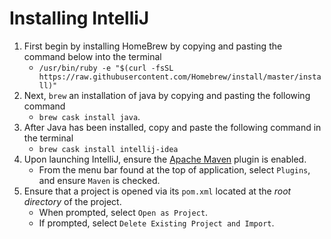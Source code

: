 # Installing IntelliJ


1. First begin by installing HomeBrew by copying and pasting the command below into the terminal
    * `/usr/bin/ruby -e "$(curl -fsSL https://raw.githubusercontent.com/Homebrew/install/master/install)"`
2. Next, `brew` an installation of java by copying and pasting the following command
   * `brew cask install java`.
2. After Java has been installed, copy and paste the following command in the terminal
    * `brew cask install intellij-idea`
3. Upon launching IntelliJ, ensure the [Apache Maven](https://maven.apache.org/) plugin is enabled.
   * From the menu bar found at the top of application, select `Plugins`, and ensure `Maven` is checked.
4. Ensure that a project is opened via its `pom.xml` located at the _root directory_ of the project.
   * When prompted, select `Open as Project`.
   * If prompted, select `Delete Existing Project and Import`.
    

